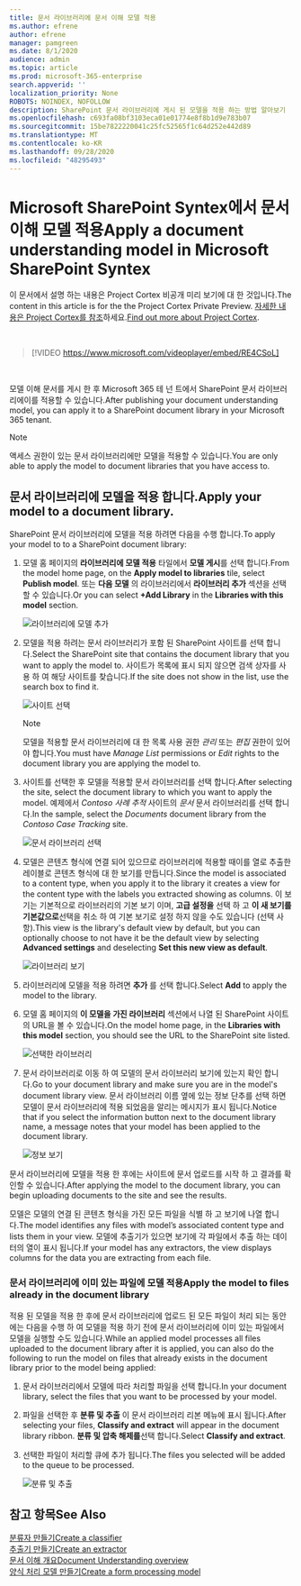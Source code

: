 ```yaml
---
title: 문서 라이브러리에 문서 이해 모델 적용
ms.author: efrene
author: efrene
manager: pamgreen
ms.date: 8/1/2020
audience: admin
ms.topic: article
ms.prod: microsoft-365-enterprise
search.appverid: ''
localization_priority: None
ROBOTS: NOINDEX, NOFOLLOW
description: SharePoint 문서 라이브러리에 게시 된 모델을 적용 하는 방법 알아보기
ms.openlocfilehash: c693fa08bf3103eca01e01774e8f8b1d9e783b07
ms.sourcegitcommit: 15be7822220041c25fc52565f1c64d252e442d89
ms.translationtype: MT
ms.contentlocale: ko-KR
ms.lasthandoff: 09/28/2020
ms.locfileid: "48295493"
---
```

# <a name="apply-a-document-understanding-model-in-microsoft-sharepoint-syntex"></a><span data-ttu-id="73275-103">Microsoft SharePoint Syntex에서 문서 이해 모델 적용</span><span class="sxs-lookup"><span data-stu-id="73275-103">Apply a document understanding model in Microsoft SharePoint Syntex</span></span>

<span data-ttu-id="73275-104">이 문서에서 설명 하는 내용은 Project Cortex 비공개 미리 보기에 대 한 것입니다.</span><span class="sxs-lookup"><span data-stu-id="73275-104">The content in this article is for the the Project Cortex Private Preview.</span></span> <span data-ttu-id="73275-105">[자세한 내용은 Project Cortex를 참조](https://aka.ms/projectcortex)하세요.</span><span class="sxs-lookup"><span data-stu-id="73275-105">[Find out more about Project Cortex](https://aka.ms/projectcortex).</span></span>

</br>

> [!VIDEO https://www.microsoft.com/videoplayer/embed/RE4CSoL]

</br>

<span data-ttu-id="73275-106">모델 이해 문서를 게시 한 후 Microsoft 365 테 넌 트에서 SharePoint 문서 라이브러리에이를 적용할 수 있습니다.</span><span class="sxs-lookup"><span data-stu-id="73275-106">After publishing your document understanding model, you can apply it to a SharePoint document library in your Microsoft 365 tenant.</span></span>

> [!NOTE]
> <span data-ttu-id="73275-107">액세스 권한이 있는 문서 라이브러리에만 모델을 적용할 수 있습니다.</span><span class="sxs-lookup"><span data-stu-id="73275-107">You are only able to apply the model to document libraries that you have access to.</span></span>


## <a name="apply-your-model-to-a-document-library"></a><span data-ttu-id="73275-108">문서 라이브러리에 모델을 적용 합니다.</span><span class="sxs-lookup"><span data-stu-id="73275-108">Apply your model to a document library.</span></span>

<span data-ttu-id="73275-109">SharePoint 문서 라이브러리에 모델을 적용 하려면 다음을 수행 합니다.</span><span class="sxs-lookup"><span data-stu-id="73275-109">To apply your model to to a SharePoint document library:</span></span>

1. <span data-ttu-id="73275-110">모델 홈 페이지의 **라이브러리에 모델 적용** 타일에서 **모델 게시**를 선택 합니다.</span><span class="sxs-lookup"><span data-stu-id="73275-110">From the model home page, on the **Apply model to libraries** tile, select **Publish model**.</span></span> <span data-ttu-id="73275-111">또는 **다음 모델** 의 라이브러리에서 **라이브러리 추가** 섹션을 선택할 수 있습니다.</span><span class="sxs-lookup"><span data-stu-id="73275-111">Or you can select  **+Add Library** in the **Libraries with this model** section.</span></span> </br>

    ![라이브러리에 모델 추가](../media/content-understanding/apply-to-library.png)</br>

2. <span data-ttu-id="73275-113">모델을 적용 하려는 문서 라이브러리가 포함 된 SharePoint 사이트를 선택 합니다.</span><span class="sxs-lookup"><span data-stu-id="73275-113">Select the SharePoint site that contains the document library that you want to apply the model to.</span></span> <span data-ttu-id="73275-114">사이트가 목록에 표시 되지 않으면 검색 상자를 사용 하 여 해당 사이트를 찾습니다.</span><span class="sxs-lookup"><span data-stu-id="73275-114">If the site does not show in the list, use the search box to find it.</span></span></br>

    ![사이트 선택](../media/content-understanding/site-search.png)</br>

    > [!NOTE]
    > <span data-ttu-id="73275-116">모델을 적용할 문서 라이브러리에 대 한 목록 사용 권한 *관리* 또는 *편집* 권한이 있어야 합니다.</span><span class="sxs-lookup"><span data-stu-id="73275-116">You must have *Manage List* permissions or *Edit* rights to the document library you are applying the model to.</span></span></br>

3. <span data-ttu-id="73275-117">사이트를 선택한 후 모델을 적용할 문서 라이브러리를 선택 합니다.</span><span class="sxs-lookup"><span data-stu-id="73275-117">After selecting the site, select the document library to which you want to apply the model.</span></span> <span data-ttu-id="73275-118">예제에서 *Contoso 사례 추적* 사이트의 *문서* 문서 라이브러리를 선택 합니다.</span><span class="sxs-lookup"><span data-stu-id="73275-118">In the sample, select the *Documents* document library from the *Contoso Case Tracking* site.</span></span></br>

    ![문서 라이브러리 선택](../media/content-understanding/select-doc-library.png)</br>

4. <span data-ttu-id="73275-120">모델은 콘텐츠 형식에 연결 되어 있으므로 라이브러리에 적용할 때이를 열로 추출한 레이블로 콘텐츠 형식에 대 한 보기를 만듭니다.</span><span class="sxs-lookup"><span data-stu-id="73275-120">Since the model is associated to a content type, when you apply it to the library it creates a view for the content type with the labels you extracted showing as columns.</span></span> <span data-ttu-id="73275-121">이 보기는 기본적으로 라이브러리의 기본 보기 이며, **고급 설정을** 선택 하 고 **이 새 보기를 기본값으로**선택을 취소 하 여 기본 보기로 설정 하지 않을 수도 있습니다 (선택 사항).</span><span class="sxs-lookup"><span data-stu-id="73275-121">This view is the library's default view by default, but you can optionally choose to not have it be the default view by selecting **Advanced settings** and deselecting **Set this new view as default**.</span></span></br>

    ![라이브러리 보기](../media/content-understanding/library-view.png)</br>

5. <span data-ttu-id="73275-123">라이브러리에 모델을 적용 하려면 **추가** 를 선택 합니다.</span><span class="sxs-lookup"><span data-stu-id="73275-123">Select **Add** to apply the model to the library.</span></span> 
6. <span data-ttu-id="73275-124">모델 홈 페이지의 **이 모델을 가진 라이브러리** 섹션에서 나열 된 SharePoint 사이트의 URL을 볼 수 있습니다.</span><span class="sxs-lookup"><span data-stu-id="73275-124">On the model home page, in the **Libraries with this model** section, you should see the URL to the SharePoint site listed.</span></span></br>

    ![선택한 라이브러리](../media/content-understanding/selected-library.png)</br>

7. <span data-ttu-id="73275-126">문서 라이브러리로 이동 하 여 모델의 문서 라이브러리 보기에 있는지 확인 합니다.</span><span class="sxs-lookup"><span data-stu-id="73275-126">Go to your document library and make sure you are in the model's document library view.</span></span> <span data-ttu-id="73275-127">문서 라이브러리 이름 옆에 있는 정보 단추를 선택 하면 모델이 문서 라이브러리에 적용 되었음을 알리는 메시지가 표시 됩니다.</span><span class="sxs-lookup"><span data-stu-id="73275-127">Notice that if you select the information button next to the document library name, a message notes that your model has been applied to the document library.</span></span>

    ![정보 보기](../media/content-understanding/info-du.png)</br> 


<span data-ttu-id="73275-129">문서 라이브러리에 모델을 적용 한 후에는 사이트에 문서 업로드를 시작 하 고 결과를 확인할 수 있습니다.</span><span class="sxs-lookup"><span data-stu-id="73275-129">After applying the model to the document library, you can begin uploading documents to the site and see the results.</span></span>

<span data-ttu-id="73275-130">모델은 모델의 연결 된 콘텐츠 형식을 가진 모든 파일을 식별 하 고 보기에 나열 합니다.</span><span class="sxs-lookup"><span data-stu-id="73275-130">The model identifies any files with model’s associated content type and lists them in your view.</span></span> <span data-ttu-id="73275-131">모델에 추출기가 있으면 보기에 각 파일에서 추출 하는 데이터의 열이 표시 됩니다.</span><span class="sxs-lookup"><span data-stu-id="73275-131">If your model has any extractors, the view displays columns for the data you are extracting from each file.</span></span>

### <a name="apply-the-model-to-files-already-in-the-document-library"></a><span data-ttu-id="73275-132">문서 라이브러리에 이미 있는 파일에 모델 적용</span><span class="sxs-lookup"><span data-stu-id="73275-132">Apply the model to files already in the document library</span></span>

<span data-ttu-id="73275-133">적용 된 모델을 적용 한 후에 문서 라이브러리에 업로드 된 모든 파일이 처리 되는 동안에는 다음을 수행 하 여 모델을 적용 하기 전에 문서 라이브러리에 이미 있는 파일에서 모델을 실행할 수도 있습니다.</span><span class="sxs-lookup"><span data-stu-id="73275-133">While an applied model processes all files uploaded to the document library after it is applied, you can also do the following to run the model on files that already exists in the document library prior to the model being applied:</span></span>

1. <span data-ttu-id="73275-134">문서 라이브러리에서 모델에 따라 처리할 파일을 선택 합니다.</span><span class="sxs-lookup"><span data-stu-id="73275-134">In your document library, select the files that you want to be processed by your model.</span></span>
2. <span data-ttu-id="73275-135">파일을 선택한 후 **분류 및 추출** 이 문서 라이브러리 리본 메뉴에 표시 됩니다.</span><span class="sxs-lookup"><span data-stu-id="73275-135">After selecting your files, **Classify and extract** will appear in the document library ribbon.</span></span> <span data-ttu-id="73275-136">**분류 및 압축 해제를**선택 합니다.</span><span class="sxs-lookup"><span data-stu-id="73275-136">Select **Classify and extract**.</span></span>
3. <span data-ttu-id="73275-137">선택한 파일이 처리할 큐에 추가 됩니다.</span><span class="sxs-lookup"><span data-stu-id="73275-137">The files you selected will be added to the queue to be processed.</span></span>

      ![분류 및 추출](../media/content-understanding/extract-classify.png)</br> 

## <a name="see-also"></a><span data-ttu-id="73275-139">참고 항목</span><span class="sxs-lookup"><span data-stu-id="73275-139">See Also</span></span>
[<span data-ttu-id="73275-140">분류자 만들기</span><span class="sxs-lookup"><span data-stu-id="73275-140">Create a classifier</span></span>](create-a-classifier.md)</br>
[<span data-ttu-id="73275-141">추출기 만들기</span><span class="sxs-lookup"><span data-stu-id="73275-141">Create an extractor</span></span>](create-an-extractor.md)</br>
[<span data-ttu-id="73275-142">문서 이해 개요</span><span class="sxs-lookup"><span data-stu-id="73275-142">Document Understanding overview</span></span>](document-understanding-overview.md)</br>
[<span data-ttu-id="73275-143">양식 처리 모델 만들기</span><span class="sxs-lookup"><span data-stu-id="73275-143">Create a form processing model</span></span>](create-a-form-processing-model.md)  

